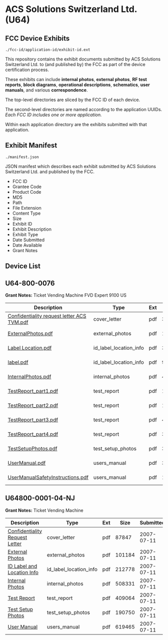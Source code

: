 # ACS Solutions Switzerland Ltd. (U64)
## FCC Device Exhibits

```
./fcc-id/application-id/exhibit-id.ext
```

This repository contains the exhibit documents submitted by ACS Solutions Switzerland Ltd. to (and published by) the FCC as part of the device certification process.

These exhibits can include **internal photos**, **external photos**, **RF test reports**, **block diagrams**, **operational descriptions**, **schematics**, **user manuals**, and various **correspondence**.

The top-level directories are sliced by the FCC ID of each device.

The second-level directories are named according to the application UUIDs. *Each FCC ID includes one or more application.*

Within each application directory are the exhibits submitted with that application. 

## Exhibit Manifest

```
./manifest.json
```

JSON manifest which describes each exhibit submitted by ACS Solutions Switzerland Ltd. and published by the FCC.

- FCC ID
- Grantee Code
- Product Code
- MD5
- Path
- File Extension
- Content Type
- Size
- Exhibit ID
- Exhibit Description
- Exhibit Type
- Date Submitted
- Date Available
- Grant Notes

## Device List
## U64-800-0076
**Grant Notes:** Ticket Vending Machine FVD Expert 9100 US

| Description | Type | Ext | Size | Submitted | Available |
| ----------- | ---- | --- | ---- | --------- | --------- |
| [Confidentiality request letter ACS TVM.pdf](U64-800-0076/42340f42e485669310d3075fa213a13c/1941554.pdf) | cover_letter | pdf | 30649 | 2013-04-17 | 2013-04-17 |
| [ExternalPhotos.pdf](U64-800-0076/42340f42e485669310d3075fa213a13c/1941555.pdf) | external_photos | pdf | 168498 | 2013-04-17 | 2013-04-17 |
| [Label Location.pdf](U64-800-0076/42340f42e485669310d3075fa213a13c/1941557.pdf) | id_label_location_info | pdf | 368971 | 2013-04-17 | 2013-04-17 |
| [label.pdf](U64-800-0076/42340f42e485669310d3075fa213a13c/1941558.pdf) | id_label_location_info | pdf | 9478 | 2013-04-17 | 2013-04-17 |
| [InternalPhotos.pdf](U64-800-0076/42340f42e485669310d3075fa213a13c/1941556.pdf) | internal_photos | pdf | 410448 | 2013-04-17 | 2013-04-17 |
| [TestReport_part1.pdf](U64-800-0076/42340f42e485669310d3075fa213a13c/1941561.pdf) | test_report | pdf | 1528257 | 2013-04-17 | 2013-04-17 |
| [TestReport_part2.pdf](U64-800-0076/42340f42e485669310d3075fa213a13c/1941562.pdf) | test_report | pdf | 168500 | 2013-04-17 | 2013-04-17 |
| [TestReport_part3.pdf](U64-800-0076/42340f42e485669310d3075fa213a13c/1941563.pdf) | test_report | pdf | 410448 | 2013-04-17 | 2013-04-17 |
| [TestReport_part4.pdf](U64-800-0076/42340f42e485669310d3075fa213a13c/1941564.pdf) | test_report | pdf | 347140 | 2013-04-17 | 2013-04-17 |
| [TestSetupPhotos.pdf](U64-800-0076/42340f42e485669310d3075fa213a13c/1941565.pdf) | test_setup_photos | pdf | 347140 | 2013-04-17 | 2013-04-17 |
| [UserManual.pdf](U64-800-0076/42340f42e485669310d3075fa213a13c/1941566.pdf) | users_manual | pdf | 3954131 | 2013-04-17 | 2013-04-17 |
| [UserManualSafetyInstructions.pdf](U64-800-0076/42340f42e485669310d3075fa213a13c/1941567.pdf) | users_manual | pdf | 162444 | 2013-04-17 | 2013-04-17 |
## U64800-0001-04-NJ
**Grant Notes:** Ticket Vending Machine

| Description | Type | Ext | Size | Submitted | Available |
| ----------- | ---- | --- | ---- | --------- | --------- |
| [Confidentiality Request Letter](U64800-0001-04-NJ/63ae3bd60fb2913e5ff9c1b3d42d9e24/814324.pdf) | cover_letter | pdf | 87847 | 2007-07-11 | 2007-07-11 |
| [External Photos](U64800-0001-04-NJ/63ae3bd60fb2913e5ff9c1b3d42d9e24/814325.pdf) | external_photos | pdf | 101184 | 2007-07-11 | 2007-07-11 |
| [ID Label and Location Info](U64800-0001-04-NJ/63ae3bd60fb2913e5ff9c1b3d42d9e24/814326.pdf) | id_label_location_info | pdf | 212778 | 2007-07-11 | 2007-07-11 |
| [Internal Photos](U64800-0001-04-NJ/63ae3bd60fb2913e5ff9c1b3d42d9e24/814327.pdf) | internal_photos | pdf | 508331 | 2007-07-11 | 2007-07-11 |
| [Test Report](U64800-0001-04-NJ/63ae3bd60fb2913e5ff9c1b3d42d9e24/814330.pdf) | test_report | pdf | 409064 | 2007-07-11 | 2007-07-11 |
| [Test Setup Photos](U64800-0001-04-NJ/63ae3bd60fb2913e5ff9c1b3d42d9e24/814331.pdf) | test_setup_photos | pdf | 190750 | 2007-07-11 | 2007-07-11 |
| [User Manual](U64800-0001-04-NJ/63ae3bd60fb2913e5ff9c1b3d42d9e24/814332.pdf) | users_manual | pdf | 619465 | 2007-07-11 | 2007-07-11 |
